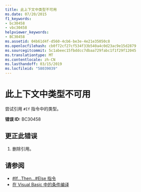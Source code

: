 ```yaml
---
title: 此上下文中类型不可用
ms.date: 07/20/2015
f1_keywords:
- bc30458
- vbc30458
helpviewer_keywords:
- BC30458
ms.assetid: 04b61d4f-d560-4cb6-be3e-4e21e35050c8
ms.openlocfilehash: cb0f72cf27cf534f33b540a4c0d23ac9e15d2879
ms.sourcegitcommit: 5c1abeec15fbddcc7dbaa729fabc1f1f29f12045
ms.translationtype: MT
ms.contentlocale: zh-CN
ms.lasthandoff: 03/15/2019
ms.locfileid: "58039039"
---
```

# <a name="types-are-not-available-in-this-context"></a>此上下文中类型不可用
尝试引用 `#If` 指令中的类型。  
  
 **错误 ID:** BC30458  
  
## <a name="to-correct-this-error"></a>更正此错误  
  
1.  删除引用。  
  
## <a name="see-also"></a>请参阅

- [#If...Then...#Else 指令](../../visual-basic/language-reference/directives/if-then-else-directives.md)
- [在 Visual Basic 中的条件编译](~/docs/visual-basic/programming-guide/program-structure/conditional-compilation.md)
